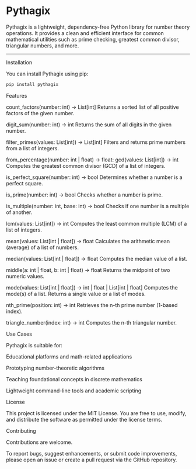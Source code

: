 # Pythagix

Pythagix is a lightweight, dependency-free Python library for number theory operations.
It provides a clean and efficient interface for common mathematical utilities such as prime checking, greatest common divisor, triangular numbers, and more.

---


Installation

You can install Pythagix using pip:

```bash
pip install pythagix
```


Features

count_factors(number: int) -> List[int]
Returns a sorted list of all positive factors of the given number.

digit_sum(number: int) -> int
Returns the sum of all digits in the given number.

filter_primes(values: List[int]) -> List[int]
Filters and returns prime numbers from a list of integers.

from_percentage(number: int | float) -> float:
gcd(values: List[int]) -> int
Computes the greatest common divisor (GCD) of a list of integers.

is_perfect_square(number: int) -> bool
Determines whether a number is a perfect square.

is_prime(number: int) -> bool
Checks whether a number is prime.

is_multiple(number: int, base: int) -> bool
Checks if one number is a multiple of another.

lcm(values: List[int]) -> int
Computes the least common multiple (LCM) of a list of integers.

mean(values: List[int | float]) -> float
Calculates the arithmetic mean (average) of a list of numbers.

median(values: List[int | float]) -> float
Computes the median value of a list.

middle(a: int | float, b: int | float) -> float
Returns the midpoint of two numeric values.

mode(values: List[int | float]) -> int | float | List[int | float]
Computes the mode(s) of a list. Returns a single value or a list of modes.

nth_prime(position: int) -> int
Retrieves the n-th prime number (1-based index).

triangle_number(index: int) -> int
Computes the n-th triangular number.


Use Cases

Pythagix is suitable for:

Educational platforms and math-related applications

Prototyping number-theoretic algorithms

Teaching foundational concepts in discrete mathematics

Lightweight command-line tools and academic scripting


License

This project is licensed under the MIT License.
You are free to use, modify, and distribute the software as permitted under the license terms.

Contributing

Contributions are welcome.

To report bugs, suggest enhancements, or submit code improvements, please open an issue or create a pull request via the GitHub repository.
